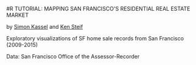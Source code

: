#R TUTORIAL: MAPPING SAN FRANCISCO'S RESIDENTIAL REAL ESTATE MARKET

by [Simon Kassel](http://simonkassel.com/blog/2017/2/21/mapping-and-visualizing-san-franciscos-residential-real-estate-market-with-r) and [Ken Steif](http://urbanspatialanalysis.com/dataviz-tutorial-mapping-san-francisco-home-prices-using-r/)

Exploratory visualizations of SF home sale records from San Francisco (2009-2015)

Data: San Francisco Office of the Assessor-Recorder

